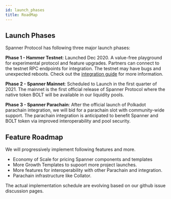 ```yaml
---
id: launch_phases
title: RoadMap
---
```


## Launch Phases
Spanner Protocol has following three major launch phases:

**Phase 1 - Hammer Testnet**: Launched Dec 2020. A value-free playground for experimental protocol and feature upgrades. Partners can connect to the testnet RPC endpoints for integration. The testnet may have bugs and unexpected reboots. Check out the [integration guide](integration_guide.md) for more information.

**Phase 2 - Spanner Mainnet**: Scheduled to Launch in the first quarter of 2021. The mainnet is the first official release of Spanner Protocol where the native token BOLT will be available in our liquidity pools.

**Phase 3 - Spanner Parachain**: After the official launch of Polkadot parachain integration, we will bid for a parachain slot with community-wide support. The parachain integration is anticipated to benefit Spanner and BOLT token via improved interoperability and pool security. 

## Feature Roadmap
We will progressively implement following features and more. 
- Economy of Scale for pricing Spanner components and templates
- More Growth Templates to supoort more project launches.
- More features for interoperability with other Parachain and integration. 
- Parachain infrastructure like Collator. 

The actual implementation schedule are evolving based on our github issue discussion pages.